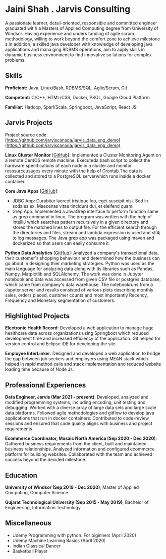 # Jaini Shah . Jarvis Consulting

A passionate learner, detail-oriented, responsible and committed engineer graduated wit    h a Masters of Applied Computing degree from University of Windsor. Having experience and unders    tanding of agile scrum methodology, willing to work beyond the comfort zone to achieve milestone    s.In addition, a skilled java developer with knowledge of  developing java applications and mana    ging RDBMS operations, aim to apply skills in dynamic business environment to find innovative so    lutions for complex problems.

## Skills

**Proficient:** Java, Linux/Bash, RDBMS/SQL, Agile/Scrum, Git

**Competent:** C/C++, HTML/CSS, Docker, PSQL, Google Cloud Platform

**Familiar:** Hadoop, Sparl/Scala, Springboot, JavaScript, React JS

## Jarvis Projects

Project source code: [https://github.com/jarviscanada/jarvis_data_eng_demo](https://github.com/jarviscanada/jarvis_data_eng_demo)


**Linux Cluster Monitor** [[GitHub](https://github.com/jarviscanada/jarvis_data_eng_demo/tree/master/linux_sql)]: Implemented a Cluster Monitoring Agent on a remote CentOS remote machine. Executeda bash script to collect the hardware specifications of each node in a cluster and monitor resosurceusages every minute with the help of Crontab.The data is collected and stored to a PostgreSQL serverwhich runs inside a docker container.

**Core Java Apps** [[GitHub](https://github.com/jarviscanada/jarvis_data_eng_demo/tree/master/core_java)]:
      
  - JDBC App: Curabitur laoreet tristique leo, eget suscipit nisi. Sed in sodales ex. Maecenas vitae tincidunt dui, et eleifend quam.
  - Grep App: Implemented a JavaGrep interface to perform function same as grep command in linux. The program was written with the help of IntelliJ which searches pattern recursively in a given directory and stores the matched lines to output file. For the efficient search through the directories and files, stream and lambda expression is used and slf4j to log messages. The Java grep app was packaged using maven and dockerized so that users can easily consume it.

**Python Data Analytics** [[GitHub](https://github.com/jarviscanada/jarvis_data_eng_demo/tree/master/python_data_anlytics)]: Analyzed a company's transactional data, their customer's shopping behaviour and determined how the business can go about in designing thier marketing strategies. Python was used as the main language for analyzing data along with its libraries such as Pandas, Numpy, Matplotlib and SQLAlchemy. The work was done in Jupyter notebook and data was accessed from given CSV file or postgres database, which came from company's data warehouse. The notebookruns from a Jupyter server and results consisted of various plots describing monthly sales, orders placed, customer counts and most importantly Recency, Frequency and Monetary segmentation of customers.


## Highlighted Projects
**Electronic Health Record**: Developed a web application to manage huge healthcare data across organizations using Springboot which reduced development time and increased efficiency of the application. Git helped for version control and Eclipse IDE for developing the site.

**Employee InterLinker**: Designed and developed a web application to bridge the gap between job seekers and employers using MEAN stack which helped in rapid method calls and stack implementation and reduced website loading time because of Node Js.


## Professional Experiences

**Data Engineer, Jarvis (Mar 2021 - present)**: Developed, analyzed and modified programming systems, including encoding, unit testing and debugging. Worked with a diverse array of large data sets and large scale data platforms. Followed agile methodologies and gitflow to develop java applications that run in docker containers. Contributed to code-review sessions and ensured that code quality aligns with business and project requirements.

**Ecommerce Coordinator, Mosaic North America (Sep 2020 - Dec 2020)**: Gathered business requirements from the client, built and maintained business relationships. Analyzed information and configured ecommerce platform for building websites. Collaborated with the team and achieved success beyond the decided milestone.


## Education
**University of Windsor (Sep 2019 - Dec 2020)**, Master of Applied Computing, Computer Science

**Gujarat Technological University (Sep 2015 - May 2019)**, Bachelor of Engineering, Information Technology


## Miscellaneous
- Udemy Programming with python: For biginners (April 2020)
- Udemy Machine Learning Basics (April 2020) 
- Indian Classical Dancer
- Basketball Player